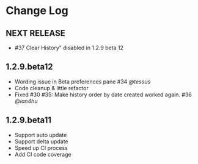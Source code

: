 # Change Log
## NEXT RELEASE
- #37 Clear History" disabled in 1.2.9 beta 12

## 1.2.9.beta12
- Wording issue in Beta preferences pane #34 *@tessus*
- Code cleanup & little refactor
- Fixed #30 #35: Make history order by date created worked again. #36 *@ian4hu*

## 1.2.9.beta11
- Support auto update
- Support delta update
- Speed up CI process
- Add CI code coverage
